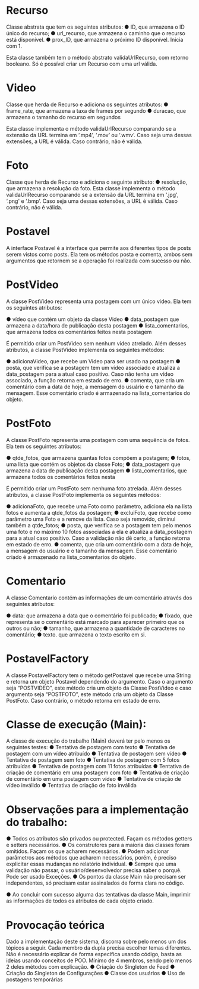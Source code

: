 


# Recurso
Classe abstrata que tem os seguintes atributos:
● ID, que armazena o ID único do recurso;
● url_recurso, que armazena o caminho que o recurso está disponível.
● prox_ID, que armazena o próximo ID disponível. Inicia com 1.


Esta classe também tem o método abstrato validaUrlRecurso, com retorno booleano.
Só é possível criar um Recurso com uma url válida.

# Video
Classe que herda de Recurso e adiciona os seguintes atributos:
● frame_rate, que armazena a taxa de frames por segundo
● duracao, que armazena o tamanho do recurso em segundos



Esta classe implementa o método validaUrlRecurso comparando se a extensão da
URL termina em ‘.mp4’, ‘.mov’ ou ‘.wmv’. Caso seja uma dessas extensões, a URL é válida.
Caso contrário, não é válida.

# Foto
Classe que herda de Recurso e adiciona o seguinte atributo:
● resolução, que armazena a resolução da foto.
Esta classe implementa o método validaUrlRecurso comparando se a extensão da
URL termina em '.jpg', ‘.png' e ‘.bmp’. Caso seja uma dessas extensões, a URL é válida.
Caso contrário, não é válida.

# Postavel
A interface Postavel é a interface que permite aos diferentes tipos de posts serem
vistos como posts. Ela tem os métodos posta e comenta, ambos sem argumentos que
retornem se a operação foi realizada com sucesso ou não.

# PostVideo
A classe PostVideo representa uma postagem com um único video. Ela tem os
seguintes atributos:

● vídeo que contém um objeto da classe Video
● data_postagem que armazena a data/hora de publicação desta postagem
● lista_comentarios, que armazena todos os comentários feitos nesta
postagem

É permitido criar um PostVideo sem nenhum vídeo atrelado.
Além desses atributos, a classe PostVideo implementa os seguintes métodos:

● adicionaVideo, que recebe um Video para ser usado na postagem
● posta, que verifica se a postagem tem um vídeo associado e atualiza a
data_postagem para a atual caso positivo. Caso não tenha um vídeo
associado, a função retorna em estado de erro.
● comenta, que cria um comentário com a data de hoje, a mensagem do
usuário e o tamanho da mensagem. Esse comentário criado é armazenado
na lista_comentarios do objeto.



# PostFoto
A classe PostFoto representa uma postagem com uma sequência de fotos. Ela tem
os seguintes atributos:

● qtde_fotos, que armazena quantas fotos compõem a postagem;
● fotos, uma lista que contém os objetos da classe Foto;
● data_postagem que armazena a data de publicação desta postagem
● lista_comentarios, que armazena todos os comentários feitos nesta


É permitido criar um PostFoto sem nenhuma foto atrelada.
Além desses atributos, a classe PostFoto implementa os seguintes métodos:

● adicionaFoto, que recebe uma Foto como parâmetro, adiciona ela na lista
fotos e aumenta a qtde_fotos da postagem;
● excluiFoto, que recebe como parâmetro uma Foto e a remove da lista. Caso
seja removido, diminui também a qtde_fotos;
● posta, que verifica se a postagem tem pelo menos uma foto e no máximo 10
fotos associadas a ela e atualiza a data_postagem para a atual caso positivo.
Caso a validação não dê certo, a função retorna em estado de erro.
● comenta, que cria um comentário com a data de hoje, a mensagem do
usuário e o tamanho da mensagem. Esse comentário criado é armazenado
na lista_comentarios do objeto.

# Comentario
A classe Comentario contém as informações de um comentário através dos
seguintes atributos:

● data: que armazena a data que o comentário foi publicado;
● fixado, que representa se o comentário está marcado para aparecer primeiro
que os outros ou não;
● tamanho, que armazena a quantidade de caracteres no comentário;
● texto. que armazena o texto escrito em si.



#  PostavelFactory
A classe PostavelFactory tem o método getPostavel que recebe uma String e
retorna um objeto Postavel dependendo do argumento. Caso o argumento seja
“POSTVIDEO”, este método cria um objeto da Classe PostVideo e caso argumento seja
“POSTFOTO”, este método cria um objeto da Classe PostFoto. Caso contrário, o método
retorna em estado de erro.

# Classe de execução (Main):

A classe de execução do trabalho (Main) deverá ter pelo menos os seguintes testes:
● Tentativa de postagem com texto
● Tentativa de postagem com um vídeo atribuído
● Tentativa de postagem sem vídeo
● Tentativa de postagem sem foto
● Tentativa de postagem com 5 fotos atribuídas
● Tentativa de postagem com 11 fotos atribuídas
● Tentativa de criação de comentário em uma postagem com foto
● Tentativa de criação de comentário em uma postagem com vídeo
● Tentativa de criação de vídeo inválido
● Tentativa de criação de foto inválida

# Observações para a implementação do trabalho:

● Todos os atributos são privados ou protected. Façam os métodos getters e setters
necessários.
● Os construtores para a maioria das classes foram omitidos. Façam os que acharem
necessários.
● Podem adicionar parâmetros aos métodos que acharem necessários, porém, é
preciso explicitar essas mudanças no relatório individual.
● Sempre que uma validação não passar, o usuário/desenvolvedor precisa saber o
porquê. Pode ser usado Exceções.
● Os pontos da classe Main não precisam ser independentes, só precisam estar
assinalados de forma clara no código.

● Ao concluir com sucesso alguma das tentativas da classe Main, imprimir as
informações de todos os atributos de cada objeto criado.

# Provocação teórica
Dado a implementação deste sistema, discorra sobre pelo menos um dos tópicos a seguir.
Cada membro da dupla precisa escolher temas diferentes. Não é necessário explicar de
forma específica usando código, basta as ideias usando conceitos de POO. Mínimo de 4
membros, sendo pelo menos 2 deles métodos com explicação.
● Criação do Singleton de Feed
● Criação do Singleton de Configurações
● Classe dos usuários
● Uso de postagens temporárias